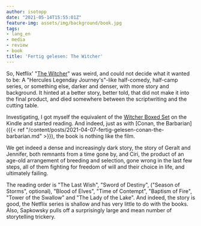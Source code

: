 ```yaml
---
author: isotopp
date: "2021-05-14T15:55:01Z"
feature-img: assets/img/background/book.jpg
tags:
- lang_en
- media
- review
- book
title: 'Fertig gelesen: The Witcher'
---
```

So, Netflix' "[The Witcher](https://www.netflix.com/nl-en/title/80189685)" was weird, and could not decide what it wanted to be: A "Hercules Legenday Journey's"-like half-comedy, half-camp series, or something else, darker and denser, with more story and background. It hinted at a better story, better told, that did not make it into the final product, and died somewhere between the scriptwriting and the cutting table.

Investigating, I got myself the equivalent of the [Witcher Boxed Set](https://www.amazon.de/Witcher-Boxed-Set-Destiny-Contempt/dp/1473232279) on the Kindle and started reading. And indeed, just as with [Conan, the Barbarian]({{< ref "/content/posts/2021-04-07-fertig-gelesen-conan-the-barbarian.md" >}}), the book is nothing like the film.

We get indeed a dense and increasingly dark story, the story of Geralt and Jennifer, both remnants from a time gone by, and Ciri, the product of an age-old arrangement of breeding and selection, gone wrong in the last few steps, all of them fighting for freedom of will and their choice in life, and ultimately failing.

The reading order is  "The Last Wish", "Sword of Destiny", ("Season of Storms", optional), "Blood of Elves", "Time of Contempt", "Baptism of Fire", "Tower of the Swallow" and "The Lady of the Lake". And indeed, the story is good, the Netflix series is shallow and has very little to do with the books. Also, Sapkowsky pulls off a surprisingly large and mean number of storytelling trickery.
